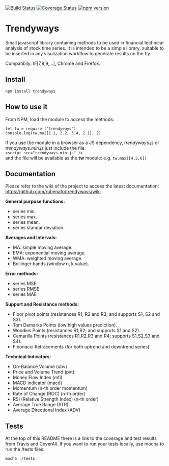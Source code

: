 [![Build Status](https://travis-ci.org/rubenafo/trendyways.svg?branch=master)](https://travis-ci.org/rubenafo/trendyways)
[![Coverage Status](https://coveralls.io/repos/github/rubenafo/trendyways/badge.svg?branch=master)](https://coveralls.io/github/rubenafo/trendyways?branch=master)
[![npm version](https://badge.fury.io/js/trendyways.svg)](https://badge.fury.io/js/trendyways)

Trendyways
==========

Small javascript library containing methods to be used in financial technical analysis of stock time series.
It is intended to be a simple library, suitable to be inserted in any visulization workflow to generate results on the fly.

Compatibily: IE[7,8,9,...], Chrome and Firefox.

Install
-------

   `npm install trendyways`

How to use it
-------------
From NPM, load the module to access the methods:

`let tw = require ("trendyways")`   
`console.log(tw.ma([1.1, 2.2, 3.4, 2.1], 2)` 

If you use the module in a browser as a JS dependency, _trendyways.js_ or _trendyways.min.js_ just include the file:   
`<script src="trendyways.min.js" />`   
and the file will be available as the __tw__ module: e.g. `tw.max([4,5,6])`

Documentation
-------------
Please refer to the wiki of the project to access the latest documentation: https://github.com/rubenafo/trendyways/wiki

__General purpose functions:__
 
* series min.
* series max.
* series mean.
* series standar deviation.

__Averages and Intervals:__
* MA: simple moving average.
* EMA: exponential moving average.
* WMA: weighted moving average.
* Bollinger bands (window n, k value).

__Error methods:__
* series MSE
* series RMSE
* series MAE

__Support and Resistance methods:__
* Floor pivot points (resistances R1, R2 and R3; and supports S1, S2 and S3).
* Tom Demarks Points (low:high values prediction).
* Woodies Points (resistances R1,R2; and supports S1 and S2).
* Camarilla Points (resistances R1,R2,R3 and R4; supports S1,S2,S3 and S4).
* Fibonacci Retracements (for both uptrend and downtrend series).

__Technical Indicators:__
* On-Balance Volume (obv)
* Price and Volume Trend (pvt)
* Money Flow Index (mfi)
* MACD indicator (macd)
* Momentum (n-th order momentum)
* Rate of Change (ROC) (n-th order)
* RSI (Relative Strength Index) (n-th order)
* Average True Range (ATR)
* Average Directional Index (ADV)

Tests
-------------
At the top of this README there is a link to the coverage and test results from Travis and CoverAll.
If you want to run your tests locally, use mocha to run the /tests files:
```
mocha ./tests
```
